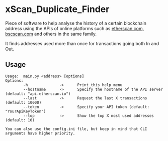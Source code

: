 # xScan_Duplicate_Finder

Piece of software to help analyse the history of a certain blockchain address using the APIs of online platforms such as [etherscan.com](https://docs.etherscan.com), [bscscan.com](https://docs.bscscan.com) and others in the same family.

It finds addresses used more than once for transactions going both In and Out. 

## Usage
```
Usage:  main.py <address> [options]
Options:
        -h              ->      Print this help menu
        --hostname      ->      Specify the hostname of the API server (default: "api.etherscan.io")
        --last          ->      Request the last X transactions (default: 10000)
        --token         ->      Specify your API token (default: "YourApiKeyToken")
        --top           ->      Show the top X most used addresses (default: 10)

You can also use the config.ini file, but keep in mind that CLI arguments have higher priority.
```
